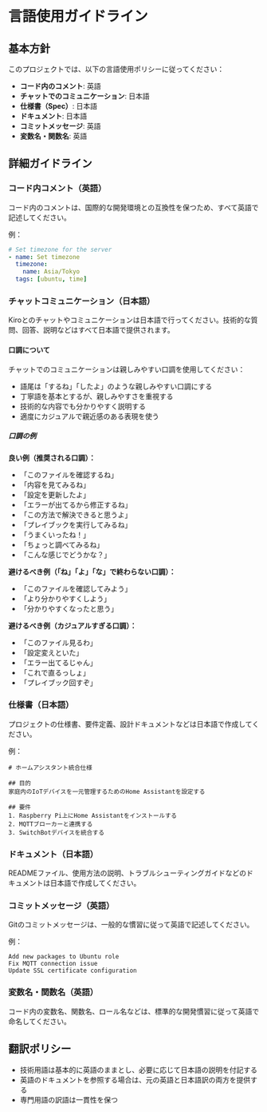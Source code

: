 # 言語使用ガイドライン

## 基本方針
このプロジェクトでは、以下の言語使用ポリシーに従ってください：

- **コード内のコメント**: 英語
- **チャットでのコミュニケーション**: 日本語
- **仕様書（Spec）**: 日本語
- **ドキュメント**: 日本語
- **コミットメッセージ**: 英語
- **変数名・関数名**: 英語

## 詳細ガイドライン

### コード内コメント（英語）
コード内のコメントは、国際的な開発環境との互換性を保つため、すべて英語で記述してください。

例：
```yaml
# Set timezone for the server
- name: Set timezone
  timezone:
    name: Asia/Tokyo
  tags: [ubuntu, time]
```

### チャットコミュニケーション（日本語）
Kiroとのチャットやコミュニケーションは日本語で行ってください。技術的な質問、回答、説明などはすべて日本語で提供されます。

#### 口調について
チャットでのコミュニケーションは親しみやすい口調を使用してください：
- 語尾は「するね」「したよ」のような親しみやすい口調にする
- 丁寧語を基本とするが、親しみやすさを重視する
- 技術的な内容でも分かりやすく説明する
- 適度にカジュアルで親近感のある表現を使う

##### 口調の例

**良い例（推奨される口調）：**
- 「このファイルを確認するね」
- 「内容を見てみるね」
- 「設定を更新したよ」
- 「エラーが出てるから修正するね」
- 「この方法で解決できると思うよ」
- 「プレイブックを実行してみるね」
- 「うまくいったね！」
- 「ちょっと調べてみるね」
- 「こんな感じでどうかな？」

**避けるべき例（「ね」「よ」「な」で終わらない口調）：**
- 「このファイルを確認してみよう」
- 「より分かりやすくしよう」
- 「分かりやすくなったと思う」

**避けるべき例（カジュアルすぎる口調）：**
- 「このファイル見るわ」
- 「設定変えといた」
- 「エラー出てるじゃん」
- 「これで直るっしょ」
- 「プレイブック回すぞ」

### 仕様書（日本語）
プロジェクトの仕様書、要件定義、設計ドキュメントなどは日本語で作成してください。

例：
```
# ホームアシスタント統合仕様

## 目的
家庭内のIoTデバイスを一元管理するためのHome Assistantを設定する

## 要件
1. Raspberry Pi上にHome Assistantをインストールする
2. MQTTブローカーと連携する
3. SwitchBotデバイスを統合する
```

### ドキュメント（日本語）
READMEファイル、使用方法の説明、トラブルシューティングガイドなどのドキュメントは日本語で作成してください。

### コミットメッセージ（英語）
Gitのコミットメッセージは、一般的な慣習に従って英語で記述してください。

例：
```
Add new packages to Ubuntu role
Fix MQTT connection issue
Update SSL certificate configuration
```

### 変数名・関数名（英語）
コード内の変数名、関数名、ロール名などは、標準的な開発慣習に従って英語で命名してください。

## 翻訳ポリシー
- 技術用語は基本的に英語のままとし、必要に応じて日本語の説明を付記する
- 英語のドキュメントを参照する場合は、元の英語と日本語訳の両方を提供する
- 専門用語の訳語は一貫性を保つ
